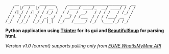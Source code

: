 ```
    __  _____  _______     __________________________  __
   /  |/  /  |/  / __ \   / ____/ ____/_  __/ ____/ / / /
  / /|_/ / /|_/ / /_/ /  / /_  / __/   / / / /   / /_/ / 
 / /  / / /  / / _, _/  / __/ / /___  / / / /___/ __  /  
/_/  /_/_/  /_/_/ |_|  /_/   /_____/ /_/  \____/_/ /_/   
```                                                         

**Python application using [Tkinter](https://docs.python.org/3/library/tk.html) for its gui and
 [BeautifulSoup](https://www.crummy.com/software/BeautifulSoup/bs4/doc/) for parsing html.**

*Version v1.0 (current) supports pulling only from [EUNE WhatIsMyMmr API](https://dev.whatismymmr.com/)*
